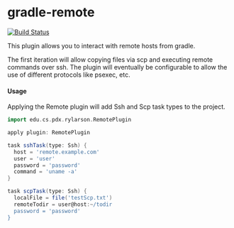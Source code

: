 gradle-remote
=============

[![Build Status](https://buildhive.cloudbees.com/job/rylarson/job/gradle-remote/badge/icon)](https://buildhive.cloudbees.com/job/rylarson/job/gradle-remote/)

This plugin allows you to interact with remote hosts from gradle.

The first iteration will allow copying files via scp and executing 
remote commands over ssh. The plugin will eventually be configurable
to allow the use of different protocols like psexec, etc.

#### Usage

Applying the Remote plugin will add Ssh and Scp task types to the project. 

```groovy
import edu.cs.pdx.rylarson.RemotePlugin

apply plugin: RemotePlugin

task sshTask(type: Ssh) {
  host = 'remote.example.com'
  user = 'user'
  password = 'password'
  command = 'uname -a'
}

task scpTask(type: Ssh) {
  localFile = file('testScp.txt')
  remoteTodir = user@host:~/todir
  password = 'password'
}
```


